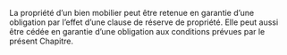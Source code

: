 La propriété d’un bien mobilier peut être retenue en garantie d’une obligation par
l’effet d’une clause de réserve de propriété.
Elle peut aussi être cédée en garantie d’une obligation aux conditions prévues
par le présent Chapitre.